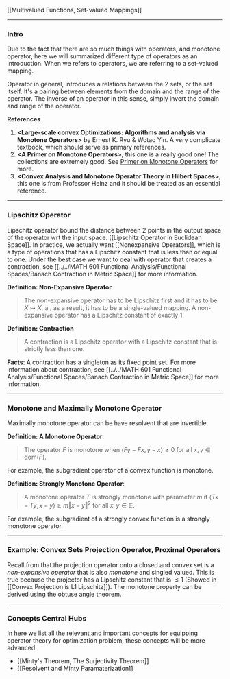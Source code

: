 [[Multivalued Functions, Set-valued Mappings]]

---
### **Intro**

Due to the fact that there are so much things with operators, and monotone operator, here we will summarized different type of operators as an introduction. When we refers to operators, we are referring to a set-valued mapping. 

Operator in general, introduces a relations between the 2 sets, or the set itself. It's a pairing between elements from the domain and the range of the operator. The inverse of an operator in this sense, simply invert the domain and range of the operator. 


**References**
1. **\<Large-scale convex Optimizations: Algorithms and analysis via Monotone Operators\>** by Ernest K. Ryu & Wotao Yin. A very complicate textbook, which should serve as primary references. 
2. **\<A Primer on Monotone Operators\>**, this one is a really good one! The collections are extremely good.  See [Primer on Monotone Operators](Primer%20on%20Monotone%20Operators.pdf) for more. 
3. **\<Convex Analysis and Monotone Operator Theory in Hilbert Spaces\>**, this one is from Professor Heinz and it should be treated as an essential reference. 

---
### **Lipschitz Operator**

Lipschitz operator bound the distance between 2 points in the output space of the operator wrt the input space. [[Lipschitz Operator in Euclidean Space]]. In practice, we actually want [[Nonexpansive Operators]], which is a type of operations that has a Lipschitz constant that is less than or equal to one. Under the best case we want to deal with operator that creates a contraction, see [[../../MATH 601 Functional Analysis/Functional Spaces/Banach Contraction in Metric Space]] for more information. 


**Definition: Non-Expansive Operator**
> The non-expansive operator has to be Lipschitz first and it has to be $X\mapsto X$, a , as a result, it has to be a single-valued mapping. A non-expansive operator has a Lipschitz constant of exactly $1$. 


**Definition: Contraction**
>  A contraction is a Lipschitz operator with a Lipschitz constant that is strictly less than one.

**Facts**: 
A contraction has a singleton as its fixed point set. For more information about contraction, see [[../../MATH 601 Functional Analysis/Functional Spaces/Banach Contraction in Metric Space]] for more information. 

---
### **Monotone and Maximally Monotone Operator**

Maximally monotone operator can be have resolvent that are invertible. 

**Definition: A Monotone Operator**:

> The operator $F$ is monotone when $\langle Fy - Fx, y - x\rangle \ge 0$ for all $x, y \in \text{dom}(F)$. 

For example, the subgradient operator of a convex function is monotone. 

**Definition: Strongly Monotone Operator**: 
> A monotone operator $T$ is strongly monotone with parameter $m$ if $\langle Tx - Ty, x - y\rangle \ge m \Vert x - y\Vert^2$ for all $x, y\in \mathbb E$. 

For example, the subgradient of a strongly convex function is a strongly monotone operator. 


---
### **Example: Convex Sets Projection Operator, Proximal Operators**

Recall from that the projection operator onto a closed and convex set is a *non-expansive operator* that is also *monotone* and singled valued. This is true because the projector has a Lipschitz constant that is $\le 1$ (Showed in [[Convex Projection is L1 Lipschitz]]). The monotone property can be derived using the obtuse angle theorem. 


---
### **Concepts Central Hubs**

In here we list all the relevant and important concepts for equipping operator theory for optimization problem, these concepts will be more advanced. 

* [[Minty's Theorem, The Surjectivity Theorem]]
* [[Resolvent and Minty Paramaterization]]



